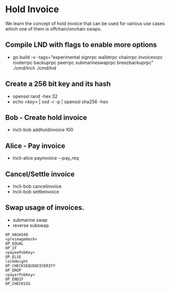
# Hold Invoice
We learn the concept of hold invoice that can be used for various use cases which one of them is offchain/onchain swaps.

## Compile LND with flags to enable more options
* go build -v -tags="experimental signrpc walletrpc chainrpc invoicesrpc routerrpc backuprpc peerrpc submarineswaprpc breezbackuprpc" ./cmd/lncli ./cmd/lnd

## Create a 256 bit key and its hash 
* openssl rand -hex 32
* echo <_key_> | xxd -r -p |  openssl sha256 -hex

## Bob - Create hold invoice
* lncli-bob addholdinvoice <key> 100

## Alice - Pay invoice
* lncli-alice payinvoice --pay_req <pay req>

## Cancel/Settle invoice
* lncli-bob cancelinvoice <hash>
* lncli-bob settleinvoice <key>

## Swap usage of invoices.
* submarine swap
* reverse subswap

```
OP_HASH160
<preimageHash>
OP_EQUAL
OP_IF
<payeePubKey>
OP_ELSE
lockHeight
OP_CHECKSEQUENCEVERIFY
OP_DROP
<payerPubKey>
OP_ENDIF
OP_CHECKSIG
```
